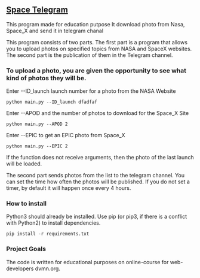 ## [Space Telegram](https://github.com/DmitryShvedov88/Space-Photo/blob/main/README.md#space-telegram "LINK TO THE PROJECT")

This program made for education putpose
It download photo from Nasa, Space_X and send it in telegram chanal
 
This program consists of two parts.
The first part is a program that allows you to upload photos on specified topics from NASA and SpaceX websites.
The second part is the publication of them in the Telegram channel.

### To upload a photo, you are given the opportunity to see what kind of photos they will be.

Enter --ID_launch launch number for a photo from the NASA Website
    
    python main.py --ID_launch dfadfaf
    
Enter --APOD and the number of photos to download for the Space_X Site
    
    python main.py --APOD 2
    
Enter --EPIC to get an EPIC photo from Space_X
    
    python main.py --EPIC 2
    
If the function does not receive arguments, then the photo of the last launch will be loaded.

The second part sends photos from the list to the telegram channel. You can set the time how often the photos will be published. If you do not set a timer, by default it will happen once every 4 hours.


### How to install
Python3 should already be installed.
Use pip (or pip3, if there is a conflict with Python2) to install dependencies.
    
    pip install -r requirements.txt

### Project Goals
The code is written for educational purposes on online-course for web-developers dvmn.org.
